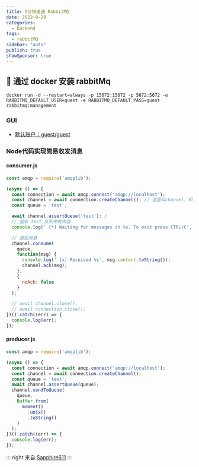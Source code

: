 ```yaml
---
title: 5分钟速通 RabbitMQ
date: 2022-9-29
categories:
  - backend
tags:
  - rabbitMQ
sidebar: "auto"
publish: true
showSponsor: true
---
```


## 👋  通过 docker 安装 rabbitMq 

```shell
docker run -d --restart=always -p 15672:15672 -p 5672:5672 -e RABBITMQ_DEFAULT_USER=guest -e RABBITMQ_DEFAULT_PASS=guest rabbitmq:management
```

### GUI

- [默认账户：guest/guest](http://127.0.0.1:15672/)

### Node代码实现简易收发消息

#### consumer.js

``` js
const amqp = require('amqplib');

(async () => {
  const connection = await amqp.connect('amqp://localhost');
  const channel = await connection.createChannel(); // 这里叫channel，和topic概念一致
  const queue = 'test';

  await channel.assertQueue('test'); /
  // 监听 test 队列中的内容
  console.log(' [*] Waiting for messages in %s. To exit press CTRL+C', queue);

  // 接受消息
  channel.consume(
    queue,
    function(msg) {
      console.log(' [x] Received %s', msg.content.toString());
      channel.ack(msg);
    },
    {
      noAck: false
    }
  );

  // await channel.close();
  // await connection.close();
})().catch((err) => {
  console.log(err);
});

```

#### producer.js

```js
const amqp = require('amqplib');

(async () => {
  const connection = await amqp.connect('amqp://localhost');
  const channel = await connection.createChannel();
  const queue = 'test';
  await channel.assertQueue(queue);
  channel.sendToQueue(
    queue,
    Buffer.from(
      moment()
        .unix()
        .toString()
    )
  );
})().catch((err) => {
  console.log(err);
});

```
::: right
来自 [Sapphire611](http://sapphire611.github.io)
:::

